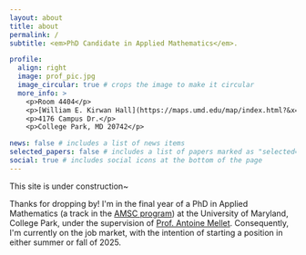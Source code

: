 ```yaml
---
layout: about
title: about
permalink: /
subtitle: <em>PhD Candidate in Applied Mathematics</em>. 

profile:
  align: right
  image: prof_pic.jpg
  image_circular: true # crops the image to make it circular
  more_info: >
    <p>Room 4404</p>
    <p>[William E. Kirwan Hall](https://maps.umd.edu/map/index.html?&x=-76.9392580900102&y=38.98862003053445&zoom=17&basemap=detailed)</p>
    <p>4176 Campus Dr.</p>
    <p>College Park, MD 20742</p>

news: false # includes a list of news items
selected_papers: false # includes a list of papers marked as "selected={true}"
social: true # includes social icons at the bottom of the page
---
```

This site is under construction~

Thanks for dropping by! I'm in the final year of a PhD in Applied Mathematics (a track in the [AMSC program](https://amsc.umd.edu/)) at the University of Maryland, College Park, under the supervision 
of [Prof. Antoine Mellet](https://www.math.umd.edu/~mellet/). Consequently, I'm currently on the job market, with the intention of starting a position in either summer or fall of 2025.
